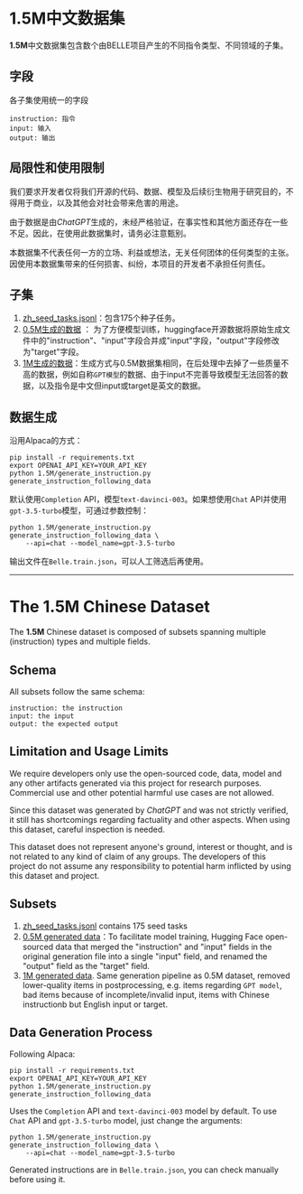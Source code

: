 # 1.5M中文数据集

**1.5M**中文数据集包含数个由BELLE项目产生的不同指令类型、不同领域的子集。


## 字段
各子集使用统一的字段
```
instruction: 指令
input: 输入
output: 输出
```

## 局限性和使用限制
我们要求开发者仅将我们开源的代码、数据、模型及后续衍生物用于研究目的，不得用于商业，以及其他会对社会带来危害的用途。

由于数据是由*ChatGPT*生成的，未经严格验证，在事实性和其他方面还存在一些不足。因此，在使用此数据集时，请务必注意甄别。

本数据集不代表任何一方的立场、利益或想法，无关任何团体的任何类型的主张。因使用本数据集带来的任何损害、纠纷，本项目的开发者不承担任何责任。


## 子集
1. [zh_seed_tasks.jsonl](https://github.com/LianjiaTech/BELLE/blob/main/1.5M/zh_seed_tasks.json)：包含175个种子任务。
2. [0.5M生成的数据](https://huggingface.co/datasets/BelleGroup/train_0.5M_CN) ： 为了方便模型训练，huggingface开源数据将原始生成文件中的"instruction"、"input"字段合并成"input"字段，"output"字段修改为"target"字段。
3. [1M生成的数据](https://huggingface.co/datasets/BelleGroup/train_1M_CN)：生成方式与0.5M数据集相同，在后处理中去掉了一些质量不高的数据，例如自称`GPT模型`的数据、由于input不完善导致模型无法回答的数据，以及指令是中文但input或target是英文的数据。


## 数据生成
沿用Alpaca的方式：
```
pip install -r requirements.txt
export OPENAI_API_KEY=YOUR_API_KEY
python 1.5M/generate_instruction.py generate_instruction_following_data
```

默认使用`Completion` API，模型`text-davinci-003`。如果想使用`Chat` API并使用`gpt-3.5-turbo`模型，可通过参数控制：

```
python 1.5M/generate_instruction.py generate_instruction_following_data \
    --api=chat --model_name=gpt-3.5-turbo
```

输出文件在`Belle.train.json`，可以人工筛选后再使用。


***


# The 1.5M Chinese Dataset

The **1.5M** Chinese dataset is composed of subsets spanning multiple (instruction) types and multiple fields.


## Schema
All subsets follow the same schema:
```
instruction: the instruction
input: the input
output: the expected output
```


## Limitation and Usage Limits
We require developers only use the open-sourced code, data, model and any other artifacts generated via this project for research purposes. Commercial use and other potential harmful use cases are not allowed.

Since this dataset was generated by *ChatGPT* and was not strictly verified, it still has shortcomings regarding factuality and other aspects. When using this dataset, careful inspection is needed.

This dataset does not represent anyone's ground, interest or thought, and is not related to any kind of claim of any groups. The developers of this project do not assume any responsibility to potential harm inflicted by using this dataset and project.


## Subsets
1. [zh_seed_tasks.jsonl](https://github.com/LianjiaTech/BELLE/blob/main/1.5M/zh_seed_tasks.json) contains 175 seed tasks
2. [0.5M generated data](https://huggingface.co/datasets/BelleGroup/train_0.5M_CN)：To facilitate model training, Hugging Face open-sourced data that merged the "instruction" and "input" fields in the original generation file into a single "input" field, and renamed the "output" field as the "target" field.
3. [1M generated data](https://huggingface.co/datasets/BelleGroup/train_1M_CN). Same generation pipeline as 0.5M dataset, removed lower-quality items in postprocessing, e.g. items regarding `GPT model`, bad items because of incomplete/invalid input, items with Chinese instructionb but English input or target.


## Data Generation Process
Following Alpaca:
```
pip install -r requirements.txt
export OPENAI_API_KEY=YOUR_API_KEY
python 1.5M/generate_instruction.py generate_instruction_following_data
```

Uses the `Completion` API and `text-davinci-003` model by default. To use `Chat` API and `gpt-3.5-turbo` model, just change the arguments:

```
python 1.5M/generate_instruction.py generate_instruction_following_data \
    --api=chat --model_name=gpt-3.5-turbo
```

Generated instructions are in `Belle.train.json`, you can check manually before using it.
